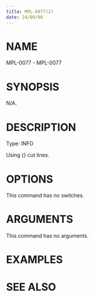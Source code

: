 ```yaml
---
title: MPL-0077(2)
date: 24/09/08
---
```


# NAME

MPL-0077 - MPL-0077

# SYNOPSIS

N/A.

# DESCRIPTION

Type: INFO

Using {} cut lines.

# OPTIONS

This command has no switches.

# ARGUMENTS

This command has no arguments.

# EXAMPLES

# SEE ALSO
